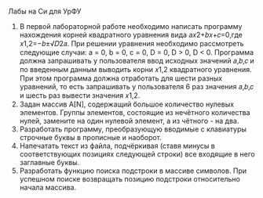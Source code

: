 Лабы на Си для УрФУ 
1. В первой лабораторной работе необходимо написать программу нахождения корней квадратного уравнения вида 𝑎𝑥2+𝑏𝑥+𝑐=0,где 𝑥1,2=−𝑏±√𝐷2𝑎. При решении уравнения необходимо рассмотреть следующие случаи: а = 0, b = 0, c = 0, D = 0, D > 0, D < 0. Программа должна запрашивать у пользователя ввод исходных значений 𝑎,𝑏,𝑐 и по введенным данным выводить корни 𝑥1,2 квадратного уравнения. При этом программа должна отработать для шести разных уравнений, то есть запрашивать у пользователя 6 раз значения 𝑎,𝑏,𝑐 и шесть раз вывести значения 𝑥1,2. 
2. Задан массив A[N], содержащий большое количество нулевых элементов. Группы элементов, состоящие из нечётного количества нулей, замените на один нулевой элемент, а из чётного - на два.
3. Разработать программу, преобразующую вводимые с клавиатуры строчные буквы в прописные и наоборот.
4. Напечатать текст из файла, подчёркивая (ставя минусы в соответствующих позициях следующей строки) все входящие в него заглавные буквы.
5. Разработать функцию поиска подстроки в массиве символов. При успешном поиске возвращать позицию подстроки относительно начала массива.
